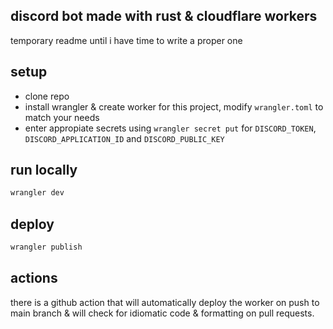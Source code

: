 ## discord bot made with rust & cloudflare workers
temporary readme until i have time to write a proper one

## setup

- clone repo
- install wrangler & create worker for this project, modify `wrangler.toml` to match your needs
- enter appropiate secrets using `wrangler secret put` for `DISCORD_TOKEN`, `DISCORD_APPLICATION_ID` and `DISCORD_PUBLIC_KEY`

## run locally

```bash
wrangler dev
```

## deploy

```bash
wrangler publish
```

## actions

there is a github action that will automatically deploy the worker on push to main branch & will check for idiomatic code & formatting on pull requests.
